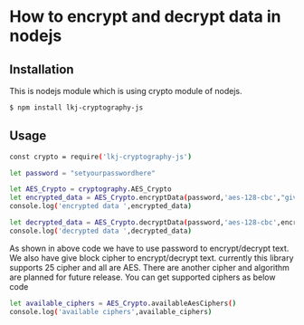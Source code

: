 # How to encrypt and decrypt data in nodejs 

## Installation

This is nodejs module which is using crypto module of nodejs.

```sh
$ npm install lkj-cryptography-js
```

## Usage

```sh
const crypto = require('lkj-cryptography-js')

let password = "setyourpasswordhere"

let AES_Crypto = cryptography.AES_Crypto
let encrypted_data = AES_Crypto.encryptData(password,'aes-128-cbc',"give your text here for encrypt tha data")
console.log('encrypted data ',encrypted_data)

let decrypted_data = AES_Crypto.decryptData(password,'aes-128-cbc',encrypted_data)
console.log('decrypted data ',decrypted_data)


```

As shown in above code we have to use password to encrypt/decrypt text. We also have give block cipher to encrypt/decrypt text. currently this library supports 25 cipher and all are AES.  There are another cipher and algorithm are planned for future release. You can get supported ciphers as below code

```sh
let available_ciphers = AES_Crypto.availableAesCiphers()
console.log('available ciphers',available_ciphers)

```

